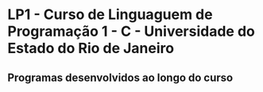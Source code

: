# LP1 - Curso de Linguaguem de Programação 1 - C - Universidade do Estado do Rio de Janeiro
  ## Programas desenvolvidos ao longo do curso
